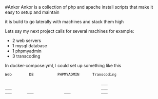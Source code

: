 #Ankor
Ankor is a collection of php and apache install scripts that make it easy to setup and maintain

it is build to go laterally with machines and stack them high

Lets say my next project calls for several machines
for example:
* 2 web servers
* 1 mysql database
* 1 phpmyadmin
* 3 transcoding

In docker-compose.yml, I could set up something like this
````
Web        DB           PHPMYADMIN      Transcoding

                                            ___
___                                         ___
___       ___              ___              ___
````
